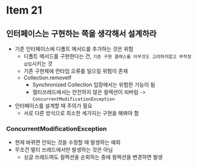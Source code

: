 # Item 21

## 인터페이스는 구현하는 쪽을 생각해서 설계하라

- 기존 인터페이스에 디폴트 메서드를 추가하는 것은 위험
  - 디폴트 메서드를 구현한다는 건, `기존 구현 클래스를 아무것도 고려하지않고 무작정 삽입`시키는 것
  - 기존 구현체에 런타임 오류를 일으킬 위험이 존재
  - Collection.removeIf
    - Synchronized Collection 입장에서는 위험한 기능이 됨
    - 멀티쓰레드에서는 안전하지 않은 컬렉션이 되버림 -> `ConcurrentModificationException`
- 인터페이스를 설계할 때 주의가 필요
  - 서로 다른 방식으로 최소한 세가지는 구현을 해봐야 함

### ConcurrentModificationException

- 현재 바뀌면 안되는 것을 수정할 때 발생하는 예외
- 무조건 멀티 쓰레드에서만 발생하는 것은 아님
  - 싱글 쓰레드여도 컬렉션을 순회하는 중에 컬렉션을 변경하면 발생